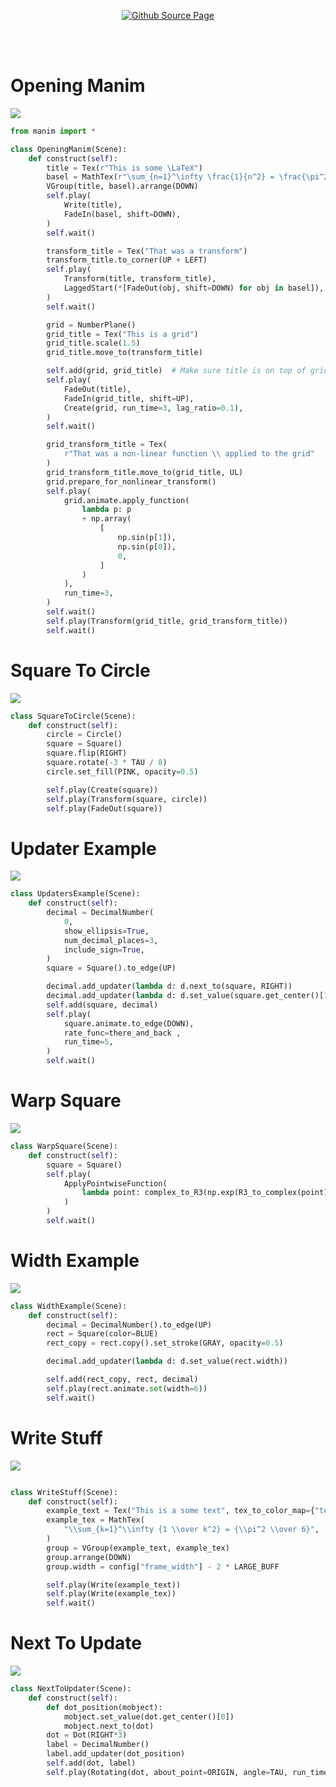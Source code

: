 <p align="center">
<a href="https://github.com/Alimjoo/manim-example"><img src="https://img.shields.io/pypi/format/fas?color=success&label=alimjoo&logo=github&style=plastic" alt="Github Source Page"></a>
</p>
<br>
<br>

# Opening Manim
![](./images/vlcsnap-2021-05-29-22h43m48s981.png)
```python
from manim import *

class OpeningManim(Scene):
    def construct(self):
        title = Tex(r"This is some \LaTeX")
        basel = MathTex(r"\sum_{n=1}^\infty \frac{1}{n^2} = \frac{\pi^2}{6}")
        VGroup(title, basel).arrange(DOWN)
        self.play(
            Write(title),
            FadeIn(basel, shift=DOWN),
        )
        self.wait()

        transform_title = Tex("That was a transform")
        transform_title.to_corner(UP + LEFT)
        self.play(
            Transform(title, transform_title),
            LaggedStart(*[FadeOut(obj, shift=DOWN) for obj in basel]),
        )
        self.wait()

        grid = NumberPlane()
        grid_title = Tex("This is a grid")
        grid_title.scale(1.5)
        grid_title.move_to(transform_title)

        self.add(grid, grid_title)  # Make sure title is on top of grid
        self.play(
            FadeOut(title),
            FadeIn(grid_title, shift=UP),
            Create(grid, run_time=3, lag_ratio=0.1),
        )
        self.wait()

        grid_transform_title = Tex(
            r"That was a non-linear function \\ applied to the grid"
        )
        grid_transform_title.move_to(grid_title, UL)
        grid.prepare_for_nonlinear_transform()
        self.play(
            grid.animate.apply_function(
                lambda p: p
                + np.array(
                    [
                        np.sin(p[1]),
                        np.sin(p[0]),
                        0,
                    ]
                )
            ),
            run_time=3,
        )
        self.wait()
        self.play(Transform(grid_title, grid_transform_title))
        self.wait()

```
# Square To Circle
![](./images/vlcsnap-2021-05-29-22h53m09s317.png)

```python 
class SquareToCircle(Scene):
    def construct(self):
        circle = Circle()
        square = Square()
        square.flip(RIGHT)
        square.rotate(-3 * TAU / 8)
        circle.set_fill(PINK, opacity=0.5)

        self.play(Create(square))
        self.play(Transform(square, circle))
        self.play(FadeOut(square))
```
# Updater Example
![](./images/vlcsnap-2021-05-29-22h56m15s595.png)
```python 
class UpdatersExample(Scene):
    def construct(self):
        decimal = DecimalNumber(
            0,
            show_ellipsis=True,
            num_decimal_places=3,
            include_sign=True,
        )
        square = Square().to_edge(UP)

        decimal.add_updater(lambda d: d.next_to(square, RIGHT))
        decimal.add_updater(lambda d: d.set_value(square.get_center()[1]))
        self.add(square, decimal)
        self.play(
            square.animate.to_edge(DOWN),
            rate_func=there_and_back ,
            run_time=5,
        )
        self.wait()
```
# Warp Square
![](./images/vlcsnap-2021-05-29-23h15m54s420.png)
```python 
class WarpSquare(Scene):
    def construct(self):
        square = Square()
        self.play(
            ApplyPointwiseFunction(
                lambda point: complex_to_R3(np.exp(R3_to_complex(point))), square
            )
        )
        self.wait()

```
# Width Example
![](./images/vlcsnap-2021-05-29-23h19m19s035.png)
```python
class WidthExample(Scene):
    def construct(self):
        decimal = DecimalNumber().to_edge(UP)
        rect = Square(color=BLUE)
        rect_copy = rect.copy().set_stroke(GRAY, opacity=0.5)

        decimal.add_updater(lambda d: d.set_value(rect.width))

        self.add(rect_copy, rect, decimal)
        self.play(rect.animate.set(width=6))
        self.wait()


```

# Write Stuff
![](./images/vlcsnap-2021-05-29-23h21m38s475.png)
``` python 

class WriteStuff(Scene):
    def construct(self):
        example_text = Tex("This is a some text", tex_to_color_map={"text": YELLOW})
        example_tex = MathTex(
            "\\sum_{k=1}^\\infty {1 \\over k^2} = {\\pi^2 \\over 6}",
        )
        group = VGroup(example_text, example_tex)
        group.arrange(DOWN)
        group.width = config["frame_width"] - 2 * LARGE_BUFF

        self.play(Write(example_text))
        self.play(Write(example_tex))
        self.wait()

```

# Next To Update
![](./images/vlcsnap-2021-05-29-23h31m05s816.png)
```python
class NextToUpdater(Scene):
    def construct(self):
        def dot_position(mobject):
            mobject.set_value(dot.get_center()[0])
            mobject.next_to(dot)
        dot = Dot(RIGHT*3)
        label = DecimalNumber()
        label.add_updater(dot_position)
        self.add(dot, label)
        self.play(Rotating(dot, about_point=ORIGIN, angle=TAU, run_time=TAU, rate_func=linear))
```
